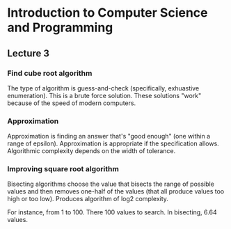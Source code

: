 # Introduction to Computer Science and Programming
## Lecture 3

### Find cube root algorithm
The type of algorithm is guess-and-check (specifically, exhuastive enumeration). This is a brute force solution. These solutions "work" because of the speed of modern computers.

### Approximation
Approximation is finding an answer that's "good enough" (one within a range of epsilon). Approximation is appropriate if the specification allows. Algorithmic complexity depends on the width of tolerance.

### Improving square root algorithm
Bisecting algorithms choose the value that bisects the range of possible values and then removes one-half of the values (that all produce values too high or too low). Produces algorithm of log2 complexity.

For instance, from 1 to 100. There 100 values to search. In bisecting, 6.64 values.

